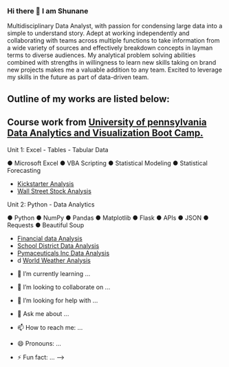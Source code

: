 ### Hi there 👋 I am Shunane

Multidisciplinary Data Analyst, with passion for condensing large data into a simple to understand story. Adept at working independently and collaborating with teams across multiple functions to take information from a wide variety of sources and effectively breakdown concepts in layman terms to diverse audiences. My analytical problem solving abilities combined with strengths in willingness to learn new skills taking on brand new projects makes me a valuable addition to any team. Excited to leverage my skills in the future as part of data-driven team. 


## Outline of my works are listed below:







## Course work from [University of pennsylvania Data Analytics and Visualization Boot Camp.]([https://bootcamp.sas.upenn.edu/data/)


Unit 1: Excel - Tables - Tabular Data

 ● Microsoft Excel ● VBA Scripting ● Statistical Modeling ● Statistical Forecasting

*   [Kickstarter Analysis](https://github.com/bigoshunane/Excel-challenge-HM-1)
*   [ Wall Street Stock Analysis](https://github.com/bigoshunane/VBA-challenge-HM-2)

Unit 2: Python - Data Analytics

● Python ● NumPy ● Pandas ● Matplotlib ● Flask ● APIs ● JSON ● Requests ● Beautiful Soup
* [Financial data Analysis](https://github.com/bigoshunane/Python-Challenge-HM-3)
* [School District Data Analysis](https://github.com/bigoshunane/Pandas-Challenge-HM-4)
* [Pymaceuticals Inc Data Analysis](https://github.com/bigoshunane/Matplotlib-Challenge-HM-5)
* d [World Weather Analysis](https://github.com/bigoshunane/Python-API-Challenge-HM-6)


- 🌱 I’m currently learning ...

- 👯 I’m looking to collaborate on ...

- 🤔 I’m looking for help with ...

- 💬 Ask me about ...

- 📫 How to reach me: ...

- 😄 Pronouns: ...

- ⚡ Fun fact: ...
-->
